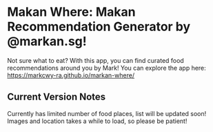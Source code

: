 # Makan Where: Makan Recommendation Generator by @markan.sg!

Not sure what to eat? With this app, you can find curated food recommendations around you by Mark!
You can explore the app here: https://markcwy-ra.github.io/markan-where/

## Current Version Notes

Currently has limited number of food places, list will be updated soon!
Images and location takes a while to load, so please be patient!
